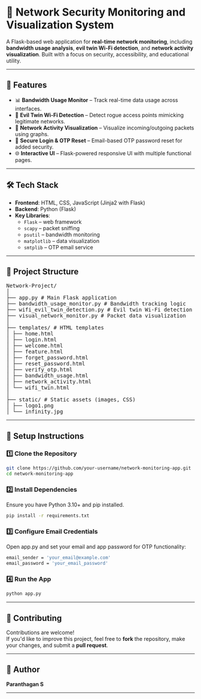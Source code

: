 # 🔐 Network Security Monitoring and Visualization System

A Flask-based web application for **real-time network monitoring**, including **bandwidth usage analysis**, **evil twin Wi-Fi detection**, and **network activity visualization**. Built with a focus on security, accessibility, and educational utility.

---

## 🚀 Features

- 📊 **Bandwidth Usage Monitor** – Track real-time data usage across interfaces.
- 🧪 **Evil Twin Wi-Fi Detection** – Detect rogue access points mimicking legitimate networks.
- 📡 **Network Activity Visualization** – Visualize incoming/outgoing packets using graphs.
- 🔐 **Secure Login & OTP Reset** – Email-based OTP password reset for added security.
- 🌐 **Interactive UI** – Flask-powered responsive UI with multiple functional pages.

---

## 🛠 Tech Stack

- **Frontend**: HTML, CSS, JavaScript (Jinja2 with Flask)
- **Backend**: Python (Flask)
- **Key Libraries**:
  - `Flask` – web framework
  - `scapy` – packet sniffing
  - `psutil` – bandwidth monitoring
  - `matplotlib` – data visualization
  - `smtplib` – OTP email service

---

## 📁 Project Structure
<pre>
Network-Project/
│
├── app.py # Main Flask application
├── bandwidth_usage_monitor.py # Bandwidth tracking logic
├── wifi_evil_twin_detection.py # Evil twin Wi-Fi detection
├── visual_network_monitor.py # Packet data visualization
│
├── templates/ # HTML templates
│ ├── home.html
│ ├── login.html
│ ├── welcome.html
│ ├── feature.html
│ ├── forget_password.html
│ ├── reset_password.html
│ ├── verify_otp.html
│ ├── bandwidth_usage.html
│ ├── network_activity.html
│ └── wifi_twin.html
│
├── static/ # Static assets (images, CSS)
│ ├── logo1.png
│ └── infinity.jpg
</pre>

---

## 🔧 Setup Instructions

### 1️⃣ Clone the Repository

```bash
git clone https://github.com/your-username/network-monitoring-app.git
cd network-monitoring-app
```

### 2️⃣ Install Dependencies
Ensure you have Python 3.10+ and pip installed.

```bash
pip install -r requirements.txt
```

### 3️⃣ Configure Email Credentials
Open app.py and set your email and app password for OTP functionality:

```bash
email_sender = 'your_email@example.com'
email_password = 'your_email_password'
```

### 4️⃣ Run the App
```bash
python app.py
```

---

## 🤝 Contributing

Contributions are welcome!  
If you'd like to improve this project, feel free to **fork** the repository, make your changes, and submit a **pull request**.

---

## 👤 Author

**Paranthagan S**

---
